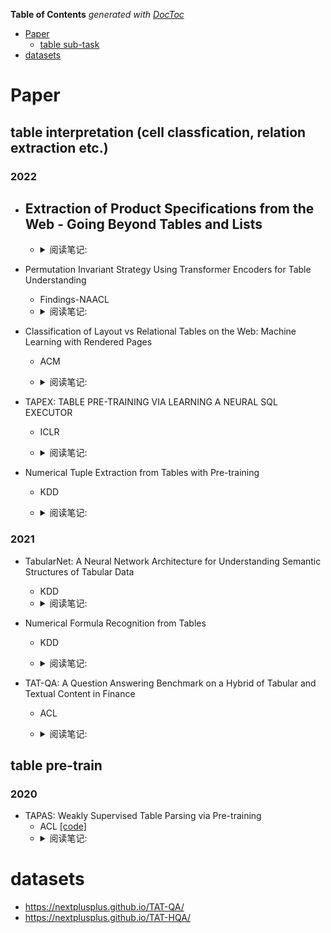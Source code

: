 <!-- START doctoc generated TOC please keep comment here to allow auto update -->
<!-- DON'T EDIT THIS SECTION, INSTEAD RE-RUN doctoc TO UPDATE -->
**Table of Contents**  *generated with [DocToc](https://github.com/thlorenz/doctoc)*

- [Paper](#paper)
  - [table sub-task](#table-sub-task)
- [datasets](#datasets)

<!-- END doctoc generated TOC please keep comment here to allow auto update -->

# Paper

## table interpretation (cell classfication, relation extraction etc.)
### 2022
- Extraction of Product Specifications from the Web - Going Beyond Tables and Lists
  - 
  - <details>
    <summary>阅读笔记: </summary>
    1. 网页数据中的商品说明书信息抽取  <br>
    
    </details>

- Permutation Invariant Strategy Using Transformer Encoders for Table Understanding
  - Findings-NAACL  
  - <details>
    <summary>阅读笔记: </summary>
    1. 通过一种排列不变性策略对table进行encoding。在column分类，关系抽取，实体链接等表格理解任务上取得了不错的效果  <br>
    2. 排列不变性：同一个column的不同value cell的position id，从同一个位置index开始编码  <br>
    <img src="./assets\PI.png" align="middle" />
    </details>

- Classification of Layout vs Relational Tables on the Web: Machine Learning with Rendered Pages
  - ACM  
  - <details>
    <summary>阅读笔记: </summary>
    1. 通过构建表格特征如何行列位置，cell文本长度，高度宽度等特征  <br>
    2. 基于构架好的特征进行表格的分类  <br>
    
    </details>

- TAPEX: TABLE PRE-TRAINING VIA LEARNING A NEURAL SQL EXECUTOR
  - ICLR  
  - <details>
    <summary>阅读笔记: </summary>
    1. 提出了一种基于神经网络SQL执行器的表格预训练模型  <br>
    2. 预训练：采样不同复杂度级别的sql template，执行获取结果，使用BART模型预训练，以sql+flatten table作为encoder的输入，以sql执行结果作为decoder的输出  <br>
    3. 微调时使用question+flatten table作为输入  <br>
    
    </details>

- Numerical Tuple Extraction from Tables with Pre-training
  - KDD 
  - <details>
    <summary>阅读笔记: </summary>
    1. 提出一种基于预训练的表格中数据元组的提取方法，提取方法是把元组的提取转成多个cell的二元关系分类问题  <br>
    2. 特征输入：将每个cell的text用[SEP]分割，每个cell的pos embedding均从0开始编码；cell的起始行，cross row num，起始列，cross col num，模态类型id（text，visual）;使用TaFor模型提取cell的是视觉特征，作为visual token  <br>
    3. 预训练任务：获取cell的text embedding、该cell被mask后通过context得到的mask位置的embedding，使用contrastive learning来拉近二者的空间距离；cell-level masked-language-model  <br>
    
    </details>

### 2021
- TabularNet: A Neural Network Architecture for Understanding Semantic Structures of Tabular Data
  - KDD
  - <details>
    <summary>阅读笔记: </summary>
    1. 建模任务：表格理解（区域检测、cell分类）  <br>
    2. cell-level特征：text（char长度）、text format（是否是数字、是否是文本）、cell format（cell行列信息、字体粗细等）、text embedding  <br>
    3. 使用wordnet构建相似字词，基于wordnet Tree来构建不同cell中的字词的关系，使用GIN网络学习cell之间的关系embedding  <br>
    4. 使用两个BiGRU网络对表格的行列维度进行建模，得到cell embedding <br>
    5. 将两种embedding concat，进行cell分类，对于表格区域检测任务，将同一行或者同一列的cell embedding进行average pooling
    <img src="./assets\tabularNet.png" align="middle" />
    </details>

- Numerical Formula Recognition from Tables
  - KDD  
  - <details>
    <summary>阅读笔记: </summary>
    1. 提出一种表格中数值公式识别方法。方法是将该任务转化成result cell识别和cell关系分类两个子任务。任务适用于类财务表格数据  <br>
    2. encoder模型：将cell的行列header信息以及行的visual信息融合，作为cell的特征。为了融入context信息，将行text feature和visual feature concat之后使用LSTM来建模context特征，将列text feature 用LSTM建模context特征。最后将cell的行列特征concat之后，使用不同的header来建模result cell分类和cell关系分类任务。  <br>
    
    </details>

- TAT-QA: A Question Answering Benchmark on a Hybrid of Tabular and Textual Content in Finance
  - ACL 
  - <details>
    <summary>阅读笔记: </summary>
    1. 提出一个混合的表格-文本问答数据集，并提出能够建模表格-文本数据的模型TAGOP  <br>
    2. 模型以large-bert为backbone，输入question，以row方向flatten的table，以及与表格相关联的paragraph  <br>
    3. 以I/O的方式抽取所有的span；使用cls预测计算操作符，对于divide、diff、change_ratio计算操作符，还需要预测顺序；使用cls，table的avg pooling，paragraph的avg pooling进行单位scale的预测  <br>
    
    </details>

## table pre-train
### 2020
- TAPAS: Weakly Supervised Table Parsing via Pre-training
  - ACL  [[code]](https://github.com/google-research/tapas)
  - <details>
    <summary>阅读笔记: </summary>
    1. 模型的输入：position id、segment id、row id、column id、rank id（数值或者日期的顺序），表示cell是否是先前问答历史中的答案的id  <br>
    2. 预训练时将table和table中涉及的实体描述等信息作为输入，使用了MLM和实体文本描述和table是否匹配等两个任务，第二个任务作用不大  <br>
    3. 微调:对于cell selection，不存在聚合函数，损失是column选择的损失+column中cell选择的损失；对于scalar answer，需要预测聚合函数，这块比较复杂，参考论文  <br>
    <img src="./assets\tapas.png" align="middle" />
    </details>

# datasets

- https://nextplusplus.github.io/TAT-QA/
- https://nextplusplus.github.io/TAT-HQA/


